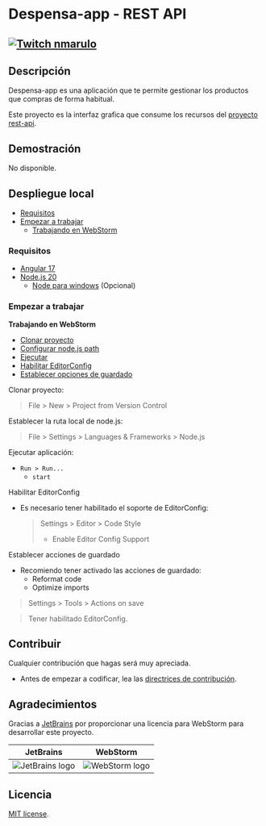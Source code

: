 # Despensa-app - REST API

[![Twitch nmarulo](https://img.shields.io/twitch/status/nmarulo?color=%23A970FF&label=twitch%20nmarulo&style=flat-square)](https://www.twitch.tv/nmarulo)
---

## Descripción

Despensa-app es una aplicación que te permite gestionar los productos que compras de forma habitual.

Este proyecto es la interfaz grafica que consume los recursos del [proyecto rest-api](https://github.com/despensa-app/despensa-rest-api).

## Demostración

No disponible.

## Despliegue local

- [Requisitos](#requisitos)
- [Empezar a trabajar](#empezar-a-trabajar)
  - [Trabajando en WebStorm](#working-webstorm)

### Requisitos

* [Angular 17](https://angular.dev)
* [Node.js 20](https://nodejs.org)
  * [Node para windows](https://github.com/coreybutler/nvm-windows/releases) (Opcional)

### Empezar a trabajar

<a name="working-webstorm"></a>
**Trabajando en WebStorm**

- [Clonar proyecto](#clonar-proyecto)
- [Configurar node.js path](#nodejs-path)
- [Ejecutar](#run)
- [Habilitar EditorConfig](#editor-config)
- [Establecer opciones de guardado](#on-save)

<a name="clonar-proyecto"></a>
Clonar proyecto:

> File > New > Project from Version Control

<a name="nodejs-path"></a>
Establecer la ruta local de node.js:

> File > Settings > Languages & Frameworks > Node.js

<a name="run"></a>
Ejecutar aplicación:

- `Run > Run...`
  - `start`

<a name="editor-config"></a>
Habilitar EditorConfig

- Es necesario tener habilitado el soporte de EditorConfig:

  > Settings > Editor > Code Style
  > - Enable Editor Config Support

<a name="on-save"></a>
Establecer acciones de guardado

- Recomiendo tener activado las acciones de guardado:
  - Reformat code
  - Optimize imports

> Settings > Tools > Actions on save

> Tener habilitado EditorConfig.

## Contribuir

Cualquier contribución que hagas será muy apreciada.

- Antes de empezar a codificar, lea las [directrices de contribución](CONTRIBUTING.md).

## Agradecimientos

Gracias a [JetBrains](https://www.jetbrains.com/?from=SoftN%20CMS) por proporcionar una licencia para WebStorm para
desarrollar este proyecto.

| JetBrains                                                                                             | WebStorm                                                                                                 |
|-------------------------------------------------------------------------------------------------------|----------------------------------------------------------------------------------------------------------|
| ![JetBrains logo](https://resources.jetbrains.com/storage/products/company/brand/logos/jetbrains.svg) | ![WebStorm logo](https://resources.jetbrains.com/storage/products/company/brand/logos/WebStorm_icon.svg) |

## Licencia

[MIT license](LICENSE).
